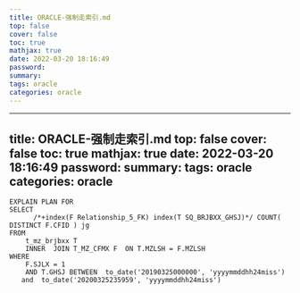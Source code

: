```yaml
---
title: ORACLE-强制走索引.md
top: false
cover: false
toc: true
mathjax: true
date: 2022-03-20 18:16:49
password:
summary:
tags: oracle
categories: oracle
---
```

---
title: ORACLE-强制走索引.md
top: false
cover: false
toc: true
mathjax: true
date: 2022-03-20 18:16:49
password:
summary:
tags: oracle
categories: oracle
---
~~~
EXPLAIN PLAN FOR
SELECT
	  /*+index(F Relationship_5_FK) index(T SQ_BRJBXX_GHSJ)*/ COUNT( DISTINCT F.CFID ) jg 
FROM
	t_mz_brjbxx T
	INNER  JOIN T_MZ_CFMX F  ON T.MZLSH = F.MZLSH 
WHERE
	F.SJLX = 1 
	AND T.GHSJ BETWEEN  to_date('20190325000000', 'yyyymmddhh24miss')
   and  to_date('20200325235959', 'yyyymmddhh24miss')
~~~ 
